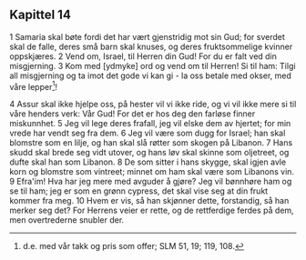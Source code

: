 ## Kapittel 14

1 Samaria skal bøte fordi det har vært gjenstridig mot sin Gud; for sverdet skal de falle, deres små barn skal knuses, og deres fruktsommelige kvinner oppskjæres.
2 Vend om, Israel, til Herren din Gud! For du er falt ved din misgjerning.
3 Kom med [ydmyke] ord og vend om til Herren! Si til ham: Tilgi all misgjerning og ta imot det gode vi kan gi - la oss betale med okser, med våre lepper[^1]!

4 Assur skal ikke hjelpe oss, på hester vil vi ikke ride, og vi vil ikke mere si til våre henders verk: Vår Gud! For det er hos deg den farløse finner miskunnhet.
5 Jeg vil lege deres frafall, jeg vil elske dem av hjertet; for min vrede har vendt seg fra dem.
6 Jeg vil være som dugg for Israel; han skal blomstre som en lilje, og han skal slå røtter som skogen på Libanon.
7 Hans skudd skal brede seg vidt utover, og hans løv skal skinne som oljetreet, og dufte skal han som Libanon.
8 De som sitter i hans skygge, skal igjen avle korn og blomstre som vintreet; minnet om ham skal være som Libanons vin.
9 Efra'im! Hva har jeg mere med avguder å gjøre? Jeg vil bønnhøre ham og se til ham; jeg er som en grønn cypress, det skal vise seg at din frukt kommer fra meg.
10 Hvem er vis, så han skjønner dette, forstandig, så han merker seg det? For Herrens veier er rette, og de rettferdige ferdes på dem, men overtrederne snubler der.


[^1]:  d.e. med vår takk og pris som offer; SLM 51, 19; 119, 108.
